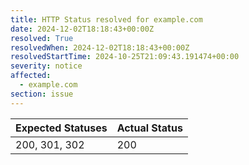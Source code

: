 ```yaml
---
title: HTTP Status resolved for example.com
date: 2024-12-02T18:18:43+00:00Z
resolved: True
resolvedWhen: 2024-12-02T18:18:43+00:00Z
resolvedStartTime: 2024-10-25T21:09:43.191474+00:00
severity: notice
affected:
  - example.com
section: issue
---
```


| Expected Statuses | Actual Status  |
|-------------------|----------------|
| 200, 301, 302 | 200 |
